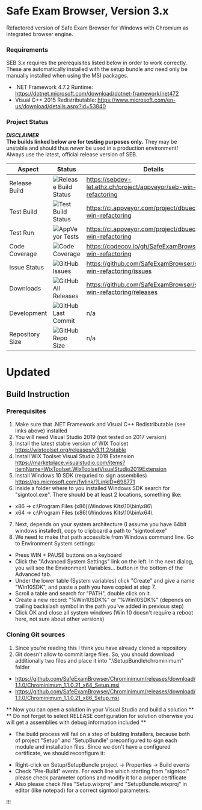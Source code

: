 # Safe Exam Browser, Version 3.x

Refactored version of Safe Exam Browser for Windows with Chromium as integrated browser engine.

### Requirements

SEB 3.x requires the prerequisites listed below in order to work correctly. These are automatically installed with the setup bundle and need only be manually installed when using the MSI packages.

* .NET Framework 4.7.2 Runtime: https://dotnet.microsoft.com/download/dotnet-framework/net472
* Visual C++ 2015 Redistributable: https://www.microsoft.com/en-us/download/details.aspx?id=53840

### Project Status

**_DISCLAIMER_**\
**The builds linked below are for testing purposes only.** They may be unstable and should thus _never_ be used in a production environment! Always use the latest, official release version of SEB.

| Aspect          | Status                                                                                                                | Details                                                         |
| --------------- | --------------------------------------------------------------------------------------------------------------------- | --------------------------------------------------------------- |
| Release Build   | ![Release Build Status](https://sebdev-let.ethz.ch/api/projects/status/kq78qrjtnpk82ti0?svg=true)                     | https://sebdev-let.ethz.ch/project/appveyor/seb-win-refactoring |
| Test Build      | ![Test Build Status](https://ci.appveyor.com/api/projects/status/a56akt9r174570m7?svg=true)                           | https://ci.appveyor.com/project/dbuechel/seb-win-refactoring    |
| Test Run        | ![AppVeyor Tests](https://img.shields.io/appveyor/tests/dbuechel/seb-win-refactoring?logo=appveyor&logoColor=%23ccc)  | https://ci.appveyor.com/project/dbuechel/seb-win-refactoring    |
| Code Coverage   | ![Code Coverage](https://codecov.io/gh/SafeExamBrowser/seb-win-refactoring/branch/master/graph/badge.svg)             | https://codecov.io/gh/SafeExamBrowser/seb-win-refactoring       |
| Issue Status    | ![GitHub Issues](https://img.shields.io/github/issues/safeexambrowser/seb-win-refactoring?logo=github)                | https://github.com/SafeExamBrowser/seb-win-refactoring/issues   |
| Downloads       | ![GitHub All Releases](https://img.shields.io/github/downloads/safeexambrowser/seb-win-refactoring/total?logo=github) | https://github.com/SafeExamBrowser/seb-win-refactoring/releases |
| Development     | ![GitHub Last Commit](https://img.shields.io/github/last-commit/safeexambrowser/seb-win-refactoring?logo=github)      | n/a                                                             |
| Repository Size | ![GitHub Repo Size](https://img.shields.io/github/repo-size/safeexambrowser/seb-win-refactoring?logo=github)          | n/a                                                             |



# Updated

## Build Instruction

### Prerequisites

1. Make sure that .NET Framework and Visual C++ Redistributable (see links above) installed
2. You will need Visual Studio 2019 (not tested on 2017 version)
3. Install the latest stable version of WIX Toolset https://wixtoolset.org/releases/v3.11.2/stable
4. Install WiX Toolset Visual Studio 2019 Extension https://marketplace.visualstudio.com/items?itemName=WixToolset.WixToolsetVisualStudio2019Extension
5. Install Windows 10 SDK (requried to sign assemblies) https://go.microsoft.com/fwlink/?LinkID=698771
6. Inside a folder where to you installed Windows SDK search for "signtool.exe". There should be at least 2 locations, something like:
* x86 -> c:\Program Files (x86)\Windows Kits\10\bin\x86\
* x64 -> c:\Program Files (x86)\Windows Kits\10\bin\x64\
7. Next, depends on your system architecture (I assume you have 64bit windows installed), copy to clipboard a path to "signtool.exe"
8. We need to make that path accessible from Windows command line. Go to Environment System settings:
* Press WIN + PAUSE buttons on a keyboard
* Click the "Advanced System Settings" link on the left. In the next dialog, you will see the Environment Variables... button in the bottom of the Advanced tab.
* Under the lower table (System variables) click "Create" and give a name "Win10SDK", and paste a path you have copied at step 7.
* Scroll a table and search for "PATH", double click on it.
* Create a new record: "%Win10SDK%" or "%Win10SDK%\" (depends on trailing backslash symbol in the path you've added in previous step)
* Click OK and close all system windows (Win 10 doesn't require a reboot here, not sure about other versions)

### Cloning Git sources

1. Since you're reading this I think you have already cloned a repository
2. Git doesn't allow to commit large files. So, you should download additionally two files and place it into ".\SetupBundle\chrominimum" folder
* https://github.com/SafeExamBrowser/Chrominimum/releases/download/1.1.0/Chrominimum_1.1.0.21_x64_Setup.msi
* https://github.com/SafeExamBrowser/Chrominimum/releases/download/1.1.0/Chrominimum_1.1.0.21_x86_Setup.msi

** Now you can open a solution in your Visual Studio and build a solution **
** Do not forget to select RELEASE configuration for solution otherwise you will get a assemblies with debug information included **

* The build process will fail on a step of bulding Installers, because both of project "Setup" and "SetupBundle" preconfigured to sign each module and installation files.
Since we don't have a configured certificate, we should reconfigure it:
- Right-click on Setup/SetupBundle project -> Properties -> Build events
- Check "Pre-Build" events. For each line which starting from "signtool" please check parameter options and modify it for a proper certificate
- Also please check files "Setup.wixproj" and "SetupBundle.wixproj" in editor (like notepad) for a correct signtool parameters.

!!!